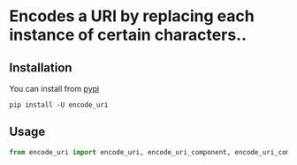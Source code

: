 # Encodes a URI by replacing each instance of certain characters..

## Installation

You can install from [pypi](https://pypi.org/project/encode_uri/)

```console
pip install -U encode_uri
```

## Usage

```python
from encode_uri import encode_uri, encode_uri_component, encode_uri_component_loose
```
